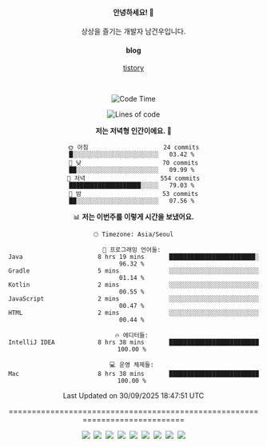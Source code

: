 <!--
  **curiousKidd/curiousKidd** is a ✨ _special_ ✨ repository because its `README.md` (this file) appears on your GitHub profile.

  Here are some ideas to get you started:

  - 🔭 I’m currently working on ...
  - 🌱 I’m currently learning ...
  - 👯 I’m looking to collaborate on ...
  - 🤔 I’m looking for help with ...
  - 💬 Ask me about ...
  - 📫 How to reach me: ...
  - 😄 Pronouns: ...
  - ⚡ Fun fact: ...
  -->
<div align="center">
 
  #### 안녕하세요! 👋
  상상을 즐기는 개발자 남건우입니다.
  <br />
  
  #### blog
  [tistory](https://curiouskidd.tistory.com/)
  
  <br />

<!--START_SECTION:waka-->
![Code Time](http://img.shields.io/badge/Code%20Time-725%20hrs%2029%20mins-blue)

![Lines of code](https://img.shields.io/badge/%EC%A0%80%EB%8A%94%20%EC%97%AC%ED%83%9C%EA%B9%8C%EC%A7%80%20-10.1%20million%20%EC%A4%84%EC%9D%98%20%EC%BD%94%EB%93%9C%EB%A5%BC%20%EC%9E%91%EC%84%B1%ED%96%88%EC%96%B4%EC%9A%94.-blue)

**저는 저녁형 인간이에요. 🦉** 

```text
🌞 아침                     24 commits          █░░░░░░░░░░░░░░░░░░░░░░░░   03.42 % 
🌆 낮　                     70 commits          ██░░░░░░░░░░░░░░░░░░░░░░░   09.99 % 
🌃 저녁                     554 commits         ████████████████████░░░░░   79.03 % 
🌙 밤　                     53 commits          ██░░░░░░░░░░░░░░░░░░░░░░░   07.56 % 
```


📊 **저는 이번주를 이렇게 시간을 보냈어요.** 

```text
🕑︎ Timezone: Asia/Seoul

💬 프로그래밍 언어들: 
Java                     8 hrs 19 mins       ████████████████████████░   96.32 % 
Gradle                   5 mins              ░░░░░░░░░░░░░░░░░░░░░░░░░   01.14 % 
Kotlin                   2 mins              ░░░░░░░░░░░░░░░░░░░░░░░░░   00.55 % 
JavaScript               2 mins              ░░░░░░░░░░░░░░░░░░░░░░░░░   00.47 % 
HTML                     2 mins              ░░░░░░░░░░░░░░░░░░░░░░░░░   00.44 % 

🔥 에디터들: 
IntelliJ IDEA            8 hrs 38 mins       █████████████████████████   100.00 % 

💻 운영 체제들: 
Mac                      8 hrs 38 mins       █████████████████████████   100.00 % 
```


 Last Updated on 30/09/2025 18:47:51 UTC
<!--END_SECTION:waka-->

============================================================================
    
<!--   ### :sparkles: Tech Stack  -->
<div class="stack"> 
     <p> 
       <img src="https://img.shields.io/badge/Java-007396?style=flat-square&logo=Java&logoColor=white"/></a>&nbsp  
       <img src="https://img.shields.io/badge/Javascript-ffb13b?style=flat-square&logo=javascript&logoColor=white"/></a>&nbsp  
       <img src="https://img.shields.io/badge/SpringBoot-6DB33F?style=flat-square&logo=Spring&logoColor=white"/></a>&nbsp  
       <img src="https://img.shields.io/badge/Vue.js-4FC08D?style=flat&logo=vue-dot-js&logoColor=white"/></a>&nbsp 
       <img src="https://img.shields.io/badge/Gradle-6799FF?style=flat-square&logo=Gradle&logoColor=white"/></a>&nbsp  
       <img src="https://img.shields.io/badge/Oracle-DB3552?style=flat-square&logo=Oracle&logoColor=white"/></a>&nbsp  
       <img src="https://img.shields.io/badge/css-1572B6?style=flat-square&logo=css3&logoColor=white"/></a>&nbsp  
       <img src="https://img.shields.io/badge/html-d14836?style=flat-square&logo=html5&logoColor=white"/></a>&nbsp  
       <img src="https://img.shields.io/badge/Git-F05032?style=flat&logo=Git&logoColor=white"/></a> 
     </p> 
   </div>  
 
<!--   ![curiousKidd's github stats](https://github-readme-stats.vercel.app/api?username=curiousKidd&show_icons=true&theme=chartreuse-dark) -->
</div>

